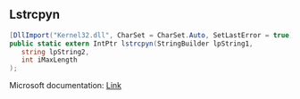 ## Lstrcpyn

```csharp
[DllImport("Kernel32.dll", CharSet = CharSet.Auto, SetLastError = true)][return: MarshalAs(UnmanagedType.SysInt)]
public static extern IntPtr lstrcpyn(StringBuilder lpString1,
   string lpString2,
   int iMaxLength
);
```

Microsoft documentation: [Link](https://learn.microsoft.com/en-us/windows/win32/api/winbase/nf-winbase-lstrcpyna)
